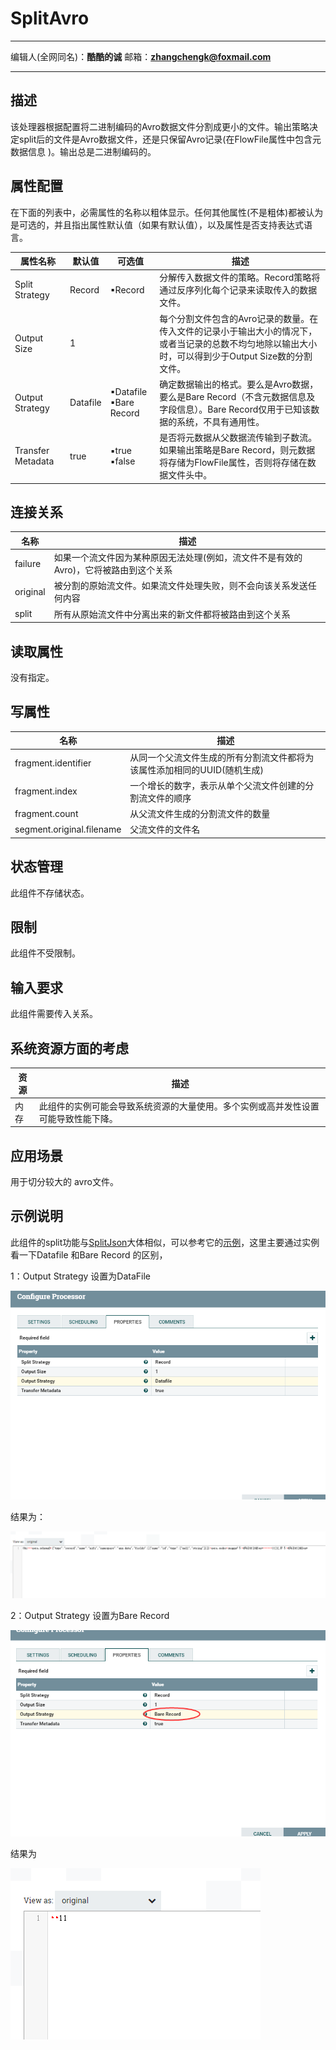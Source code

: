 # SplitAvro
***
编辑人(全网同名)：__**酷酷的诚**__  邮箱：**zhangchengk@foxmail.com** 
***


## 描述

该处理器根据配置将二进制编码的Avro数据文件分割成更小的文件。输出策略决定split后的文件是Avro数据文件，还是只保留Avro记录(在FlowFile属性中包含元数据信息 )。输出总是二进制编码的。

## 属性配置

在下面的列表中，必需属性的名称以粗体显示。任何其他属性(不是粗体)都被认为是可选的，并且指出属性默认值（如果有默认值），以及属性是否支持表达式语言。

|属性名称|默认值|可选值|描述|
|----|----|----|----|
|Split Strategy|Record|▪Record|分解传入数据文件的策略。Record策略将通过反序列化每个记录来读取传入的数据文件。|
|Output Size|1||每个分割文件包含的Avro记录的数量。在传入文件的记录小于输出大小的情况下，或者当记录的总数不均匀地除以输出大小时，可以得到少于Output Size数的分割文件。|
|Output Strategy|Datafile|▪Datafile<br/> ▪Bare Record|确定数据输出的格式。要么是Avro数据，要么是Bare Record（不含元数据信息及字段信息）。Bare Record仅用于已知该数据的系统，不具有通用性。|
|Transfer Metadata|true|▪true<br/> ▪false|是否将元数据从父数据流传输到子数流。如果输出策略是Bare Record，则元数据将存储为FlowFile属性，否则将存储在数据文件头中。|

## 连接关系

|名称|描述|
|----|----|
|failure|如果一个流文件因为某种原因无法处理(例如，流文件不是有效的Avro)，它将被路由到这个关系|
|original|被分割的原始流文件。如果流文件处理失败，则不会向该关系发送任何内容|
|split|所有从原始流文件中分离出来的新文件都将被路由到这个关系|

## 读取属性

没有指定。

## 写属性

|名称|描述|
|----|----|
|fragment.identifier|从同一个父流文件生成的所有分割流文件都将为该属性添加相同的UUID(随机生成)|
|fragment.index|一个增长的数字，表示从单个父流文件创建的分割流文件的顺序|
|fragment.count|从父流文件生成的分割流文件的数量|   
|segment.original.filename|父流文件的文件名|

## 状态管理

此组件不存储状态。

## 限制

此组件不受限制。

## 输入要求

此组件需要传入关系。

## 系统资源方面的考虑

|资源|描述|
|----|----|
|内存|此组件的实例可能会导致系统资源的大量使用。多个实例或高并发性设置可能导致性能下降。|

## 应用场景

用于切分较大的 avro文件。

## 示例说明

此组件的split功能与[SplitJson](./SplitJson)大体相似，可以参考它的[示例](./SplitJson#示例说明)，这里主要通过实例看一下Datafile 和Bare Record 的区别，

1：Output Strategy 设置为DataFile

![](./image/processors/splitavro/DataFile.png)

结果为：

![](./image/processors/splitavro/result.png)

2：Output Strategy 设置为Bare Record

![](./image/processors/splitavro/Bare-Record.png)

结果为

![](./image/processors/splitavro/result2.png)

